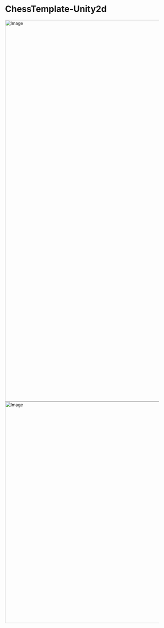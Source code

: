 # ChessTemplate-Unity2d

<img width="1557" height="1246" alt="Image" src="https://github.com/user-attachments/assets/6a8ea1ef-d832-44e2-b8fc-64bb0c487821" />

<img width="905" height="724" alt="Image" src="https://github.com/user-attachments/assets/77508af1-b1a7-4df3-bc48-2946ef798f34" />
